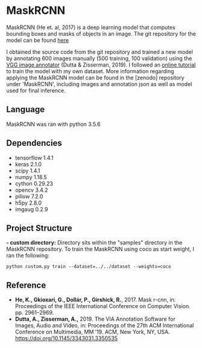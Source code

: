# MaskRCNN
MaskRCNN (He et. al, 2017) is a deep learning model that computes bounding boxes and masks of objects in an image. The git repository for the model can be found [here](https://github.com/matterport/Mask_RCNN)

I obtained the source code from the git repository and trained a new model by annotating 600 images manually (500 training, 100 validation) using the [VGG image annotator](https://www.robots.ox.ac.uk/~vgg/software/via/via-1.0.6.html) (Dutta & Zisserman, 2019). I followed an [online tutorial](https://thebinarynotes.com/how-to-train-mask-r-cnn-on-the-custom-dataset/) to train the model with my own dataset. More information regarding applying the MaskRCNN model can be found in the [zenodo] repository under 'MaskRCNN', including images and annotation json as well as model used for final inference.

## Language
MaskRCNN was ran with python 3.5.6

## Dependencies
- tensorflow 1.4.1
- keras 2.1.0
- scipy 1.4.1
- numpy 1.18.5
- cython 0.29.23
- opencv 3.4.2
- pillow 7.2.0
- h5py 2.8.0
- imgaug 0.2.9


## Project Structure
**- custom directory:** Directory sits within the "samples" directory in the MaskRCNN repository. To train the MaskRCNN using coco as start weight, I ran the following:
```
python custom.py train --dataset=../../dataset --weights=coco
```


## Reference
- **He, K., Gkioxari, G., Dollár, P., Girshick, R.**, 2017. Mask r-cnn, in: Proceedings of the IEEE International Conference on Computer Vision. pp. 2961–2969. 
- **Dutta, A., Zisserman, A.,** 2019. The VIA Annotation Software for Images, Audio and Video, in: Proceedings of the 27th ACM International Conference on Multimedia, MM ’19. ACM, New York, NY, USA. https://doi.org/10.1145/3343031.3350535